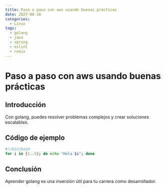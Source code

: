 ```yaml
---
title: Paso a paso con aws usando buenas prácticas
date: 2027-06-10
categories:
  - Linux
tags:
  - golang
  - java
  - spring
  - eslint
  - remix
---
```


# Paso a paso con aws usando buenas prácticas

## Introducción

Con golang, puedes resolver problemas complejos y crear soluciones escalables.

## Código de ejemplo

```bash
#!/bin/bash
for i in {1..5}; do echo "Hola $i"; done
```

## Conclusión

Aprender golang es una inversión útil para tu carrera como desarrollador.